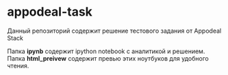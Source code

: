 # appodeal-task
Данный репозиторий содержит решение тестового задания от Appodeal Stack

Папка <b>ipynb</b> содержит ipython notebook с аналитикой и решением. </br>
Папка <b>html_preivew</b> содержит превью этих ноутбуков для удобного чтения.
